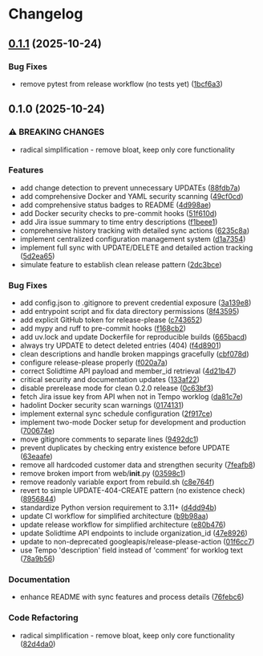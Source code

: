 # Changelog

## [0.1.1](https://github.com/cdds-ab/jira2solidtime/compare/v0.1.0...v0.1.1) (2025-10-24)


### Bug Fixes

* remove pytest from release workflow (no tests yet) ([1bcf6a3](https://github.com/cdds-ab/jira2solidtime/commit/1bcf6a3c130fb349ed79b0a2566129caf8587ff7))

## 0.1.0 (2025-10-24)


### ⚠ BREAKING CHANGES

* radical simplification - remove bloat, keep only core functionality

### Features

* add change detection to prevent unnecessary UPDATEs ([88fdb7a](https://github.com/cdds-ab/jira2solidtime/commit/88fdb7ab5940892126db1099493c1de19e6cba6f))
* add comprehensive Docker and YAML security scanning ([49cf0cd](https://github.com/cdds-ab/jira2solidtime/commit/49cf0cd6c43df9e22526e792c0793b74b5306d55))
* add comprehensive status badges to README ([4d998ae](https://github.com/cdds-ab/jira2solidtime/commit/4d998ae8a869312da33f51f7de0ad3d9d9bebb87))
* add Docker security checks to pre-commit hooks ([51f610d](https://github.com/cdds-ab/jira2solidtime/commit/51f610df0dc120d364c1d045e2cb3ca199a9e0f4))
* add Jira issue summary to time entry descriptions ([f1beee1](https://github.com/cdds-ab/jira2solidtime/commit/f1beee1441f3c7f90cf7899ed1c33f21fd3b0dc1))
* comprehensive history tracking with detailed sync actions ([6235c8a](https://github.com/cdds-ab/jira2solidtime/commit/6235c8a0434a19bff153e9917c69725a8eb13d76))
* implement centralized configuration management system ([d1a7354](https://github.com/cdds-ab/jira2solidtime/commit/d1a735418f177af01f8e61961e0991b62f3b8059))
* implement full sync with UPDATE/DELETE and detailed action tracking ([5d2ea65](https://github.com/cdds-ab/jira2solidtime/commit/5d2ea65960f99fd976b86d141533098fa2c35b7e))
* simulate feature to establish clean release pattern ([2dc3bce](https://github.com/cdds-ab/jira2solidtime/commit/2dc3bce8a637a844f0dc933d614476349f0a2c81))


### Bug Fixes

* add config.json to .gitignore to prevent credential exposure ([3a139e8](https://github.com/cdds-ab/jira2solidtime/commit/3a139e85743d249282a47fe6c5df5175eea6da78))
* add entrypoint script and fix data directory permissions ([8f43595](https://github.com/cdds-ab/jira2solidtime/commit/8f4359534427a380900e7b0f1076501856eccb8a))
* add explicit GitHub token for release-please ([c743652](https://github.com/cdds-ab/jira2solidtime/commit/c7436520cc09ff2c03414a6a5a47926c23c4d743))
* add mypy and ruff to pre-commit hooks ([f168cb2](https://github.com/cdds-ab/jira2solidtime/commit/f168cb20ec0c580cc9cf483cdc40d663188731aa))
* add uv.lock and update Dockerfile for reproducible builds ([665bacd](https://github.com/cdds-ab/jira2solidtime/commit/665bacd66d2b860650f7f37ec3bcc6b7c8f00ec3))
* always try UPDATE to detect deleted entries (404) ([f4d8901](https://github.com/cdds-ab/jira2solidtime/commit/f4d8901eb6f48e52df9ede11717a79307b5cd603))
* clean descriptions and handle broken mappings gracefully ([cbf078d](https://github.com/cdds-ab/jira2solidtime/commit/cbf078dcfbf046acf9d3bac0ed2e1685366643a1))
* configure release-please properly ([f020a7a](https://github.com/cdds-ab/jira2solidtime/commit/f020a7a0d064089ff448d2bf2e3b444fa7b630fa))
* correct Solidtime API payload and member_id retrieval ([4d21b47](https://github.com/cdds-ab/jira2solidtime/commit/4d21b4788d6ebb1e4b5c7f2e882c567d32c84a23))
* critical security and documentation updates ([133af22](https://github.com/cdds-ab/jira2solidtime/commit/133af225c3ea2c15edd65cd787b836224bcc7c16))
* disable prerelease mode for clean 0.2.0 release ([0c63bf3](https://github.com/cdds-ab/jira2solidtime/commit/0c63bf393ec30af9191346bec7303419ff8b5a12))
* fetch Jira issue key from API when not in Tempo worklog ([da81c7e](https://github.com/cdds-ab/jira2solidtime/commit/da81c7e3d2080e8bd572dc3fe19b3b2a1019fa7e))
* hadolint Docker security scan warnings ([0174131](https://github.com/cdds-ab/jira2solidtime/commit/01741311e8f9b0921af7da84e0048b144309eb36))
* implement external sync schedule configuration ([2f917ce](https://github.com/cdds-ab/jira2solidtime/commit/2f917ce0f1217723fad3c124e2d4cdea83d812ba))
* implement two-mode Docker setup for development and production ([700674e](https://github.com/cdds-ab/jira2solidtime/commit/700674eb81b20ed8b49a45d9ddeae326495877a7))
* move gitignore comments to separate lines ([9492dc1](https://github.com/cdds-ab/jira2solidtime/commit/9492dc14309174141b637943ae2336847a70f41d))
* prevent duplicates by checking entry existence before UPDATE ([63eaafe](https://github.com/cdds-ab/jira2solidtime/commit/63eaafee1ded0eed538c2eae5625259ff1ceb456))
* remove all hardcoded customer data and strengthen security ([7feafb8](https://github.com/cdds-ab/jira2solidtime/commit/7feafb812f6a6b507481283059e20d7b41a8694d))
* remove broken import from web/__init__.py ([03598c1](https://github.com/cdds-ab/jira2solidtime/commit/03598c18c06272df56faa0fcf027c9d5cc2e80fb))
* remove readonly variable export from rebuild.sh ([c8e764f](https://github.com/cdds-ab/jira2solidtime/commit/c8e764fef85d678bc79b5737c8b8effcd0bfc285))
* revert to simple UPDATE-404-CREATE pattern (no existence check) ([8956844](https://github.com/cdds-ab/jira2solidtime/commit/89568440023fd167164ed565a939e79a532f708a))
* standardize Python version requirement to 3.11+ ([d4dd94b](https://github.com/cdds-ab/jira2solidtime/commit/d4dd94bc3e7b2714661541c7f910c92d2847234b))
* update CI workflow for simplified architecture ([b9b98aa](https://github.com/cdds-ab/jira2solidtime/commit/b9b98aa6dddbc0de0a90c226320869c48b2a044a))
* update release workflow for simplified architecture ([e80b476](https://github.com/cdds-ab/jira2solidtime/commit/e80b4761840ccc5611295c842da8c64c93f3d5c6))
* update Solidtime API endpoints to include organization_id ([47e8926](https://github.com/cdds-ab/jira2solidtime/commit/47e8926502717679401b2a2ecc652ea38b94219d))
* update to non-deprecated googleapis/release-please-action ([01f6cc7](https://github.com/cdds-ab/jira2solidtime/commit/01f6cc75a580e47e19e06199261cbd06460a997a))
* use Tempo 'description' field instead of 'comment' for worklog text ([78a9b56](https://github.com/cdds-ab/jira2solidtime/commit/78a9b5648223901032bd8ef36b35575ce8b170d0))


### Documentation

* enhance README with sync features and process details ([76febc6](https://github.com/cdds-ab/jira2solidtime/commit/76febc6155294cac97d385b90e94c1a0b962999f))


### Code Refactoring

* radical simplification - remove bloat, keep only core functionality ([82d4da0](https://github.com/cdds-ab/jira2solidtime/commit/82d4da078b699d9b0449306feae76ab05aa579e8))

